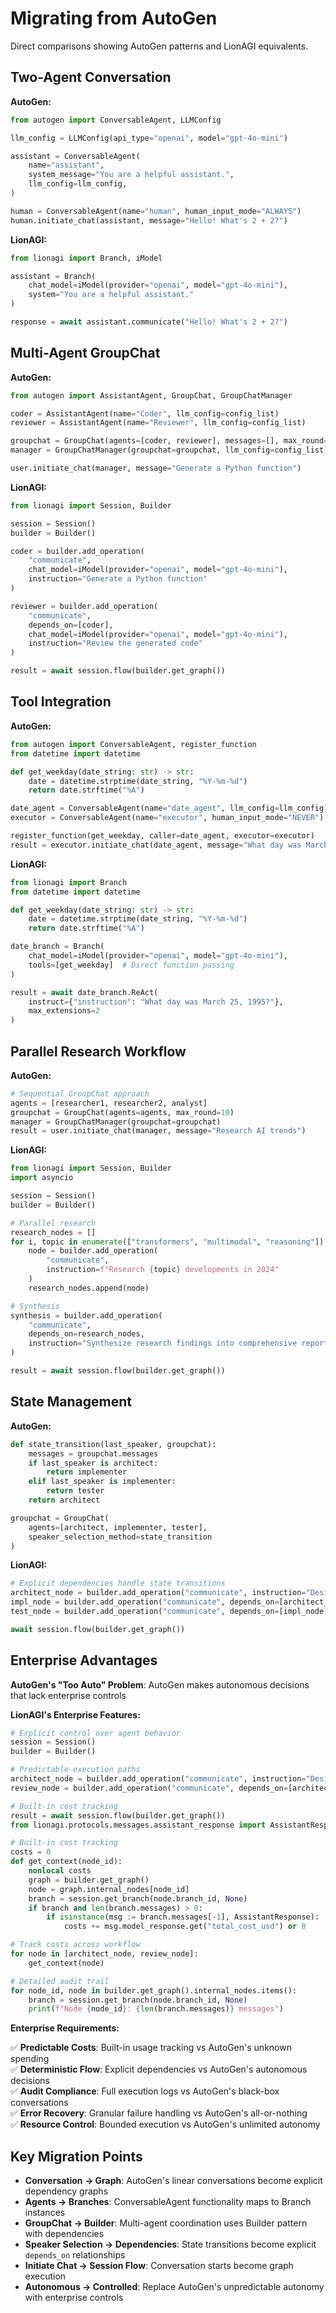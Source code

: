 # Migrating from AutoGen

Direct comparisons showing AutoGen patterns and LionAGI equivalents.

## Two-Agent Conversation

**AutoGen:**

```python
from autogen import ConversableAgent, LLMConfig

llm_config = LLMConfig(api_type="openai", model="gpt-4o-mini")

assistant = ConversableAgent(
    name="assistant",
    system_message="You are a helpful assistant.",
    llm_config=llm_config,
)

human = ConversableAgent(name="human", human_input_mode="ALWAYS")
human.initiate_chat(assistant, message="Hello! What's 2 + 2?")
```

**LionAGI:**

```python
from lionagi import Branch, iModel

assistant = Branch(
    chat_model=iModel(provider="openai", model="gpt-4o-mini"),
    system="You are a helpful assistant."
)

response = await assistant.communicate("Hello! What's 2 + 2?")
```

## Multi-Agent GroupChat

**AutoGen:**

```python
from autogen import AssistantAgent, GroupChat, GroupChatManager

coder = AssistantAgent(name="Coder", llm_config=config_list)
reviewer = AssistantAgent(name="Reviewer", llm_config=config_list)

groupchat = GroupChat(agents=[coder, reviewer], messages=[], max_round=5)
manager = GroupChatManager(groupchat=groupchat, llm_config=config_list)

user.initiate_chat(manager, message="Generate a Python function")
```

**LionAGI:**

```python
from lionagi import Session, Builder

session = Session()
builder = Builder()

coder = builder.add_operation(
    "communicate", 
    chat_model=iModel(provider="openai", model="gpt-4o-mini"),
    instruction="Generate a Python function"
)

reviewer = builder.add_operation(
    "communicate",
    depends_on=[coder],
    chat_model=iModel(provider="openai", model="gpt-4o-mini"), 
    instruction="Review the generated code"
)

result = await session.flow(builder.get_graph())
```

## Tool Integration

**AutoGen:**

```python
from autogen import ConversableAgent, register_function
from datetime import datetime

def get_weekday(date_string: str) -> str:
    date = datetime.strptime(date_string, "%Y-%m-%d")
    return date.strftime("%A")

date_agent = ConversableAgent(name="date_agent", llm_config=llm_config)
executor = ConversableAgent(name="executor", human_input_mode="NEVER")

register_function(get_weekday, caller=date_agent, executor=executor)
result = executor.initiate_chat(date_agent, message="What day was March 25, 1995?")
```

**LionAGI:**

```python
from lionagi import Branch
from datetime import datetime

def get_weekday(date_string: str) -> str:
    date = datetime.strptime(date_string, "%Y-%m-%d")
    return date.strftime("%A")

date_branch = Branch(
    chat_model=iModel(provider="openai", model="gpt-4o-mini"),
    tools=[get_weekday]  # Direct function passing
)

result = await date_branch.ReAct(
    instruct={"instruction": "What day was March 25, 1995?"},
    max_extensions=2
)
```

## Parallel Research Workflow

**AutoGen:**

```python
# Sequential GroupChat approach
agents = [researcher1, researcher2, analyst]
groupchat = GroupChat(agents=agents, max_round=10)
manager = GroupChatManager(groupchat=groupchat)
result = user.initiate_chat(manager, message="Research AI trends")
```

**LionAGI:**

```python
from lionagi import Session, Builder
import asyncio

session = Session()
builder = Builder()

# Parallel research
research_nodes = []
for i, topic in enumerate(["transformers", "multimodal", "reasoning"]):
    node = builder.add_operation(
        "communicate",
        instruction=f"Research {topic} developments in 2024"
    )
    research_nodes.append(node)

# Synthesis
synthesis = builder.add_operation(
    "communicate",
    depends_on=research_nodes,
    instruction="Synthesize research findings into comprehensive report"
)

result = await session.flow(builder.get_graph())
```

## State Management

**AutoGen:**

```python
def state_transition(last_speaker, groupchat):
    messages = groupchat.messages
    if last_speaker is architect:
        return implementer
    elif last_speaker is implementer:
        return tester
    return architect

groupchat = GroupChat(
    agents=[architect, implementer, tester],
    speaker_selection_method=state_transition
)
```

**LionAGI:**

```python
# Explicit dependencies handle state transitions
architect_node = builder.add_operation("communicate", instruction="Design system")
impl_node = builder.add_operation("communicate", depends_on=[architect_node], instruction="Implement design")  
test_node = builder.add_operation("communicate", depends_on=[impl_node], instruction="Test implementation")

await session.flow(builder.get_graph())
```

## Enterprise Advantages

**AutoGen's "Too Auto" Problem**: AutoGen makes autonomous decisions that lack
enterprise controls

**LionAGI's Enterprise Features:**

```python
# Explicit control over agent behavior
session = Session()
builder = Builder()

# Predictable execution paths
architect_node = builder.add_operation("communicate", instruction="Design system")
review_node = builder.add_operation("communicate", depends_on=[architect_node], instruction="Review design")

# Built-in cost tracking
result = await session.flow(builder.get_graph())
from lionagi.protocols.messages.assistant_response import AssistantResponse

# Built-in cost tracking
costs = 0
def get_context(node_id):
    nonlocal costs
    graph = builder.get_graph()
    node = graph.internal_nodes[node_id]
    branch = session.get_branch(node.branch_id, None)
    if branch and len(branch.messages) > 0:
        if isinstance(msg := branch.messages[-1], AssistantResponse):
            costs += msg.model_response.get("total_cost_usd") or 0

# Track costs across workflow  
for node in [architect_node, review_node]:
    get_context(node)

# Detailed audit trail
for node_id, node in builder.get_graph().internal_nodes.items():
    branch = session.get_branch(node.branch_id, None)
    print(f"Node {node_id}: {len(branch.messages)} messages")
```

**Enterprise Requirements:** 

✅ **Predictable Costs**: Built-in usage tracking vs AutoGen's unknown spending  
✅ **Deterministic Flow**: Explicit dependencies vs AutoGen's autonomous decisions  
✅ **Audit Compliance**: Full execution logs vs AutoGen's black-box conversations  
✅ **Error Recovery**: Granular failure handling vs AutoGen's all-or-nothing  
✅ **Resource Control**: Bounded execution vs AutoGen's unlimited autonomy

## Key Migration Points

- **Conversation → Graph**: AutoGen's linear conversations become explicit dependency graphs  
- **Agents → Branches**: ConversableAgent functionality maps to Branch instances  
- **GroupChat → Builder**: Multi-agent coordination uses Builder pattern with dependencies  
- **Speaker Selection → Dependencies**: State transitions become explicit `depends_on` relationships  
- **Initiate Chat → Session Flow**: Conversation starts become graph execution  
- **Autonomous → Controlled**: Replace AutoGen's unpredictable autonomy with enterprise controls
